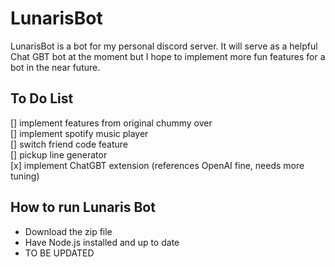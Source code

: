 # LunarisBot
LunarisBot is a bot for my personal discord server. It will serve as a helpful Chat GBT bot at the moment but I hope to implement more fun features for a bot in the near future.

## To Do List
[] implement features from original chummy over\
[] implement spotify music player\
[] switch friend code feature\
[] pickup line generator\
[x] implement ChatGBT extension (references OpenAI fine, needs more tuning)

## How to run Lunaris Bot
- Download the zip file 
- Have Node.js installed and up to date
- TO BE UPDATED 
